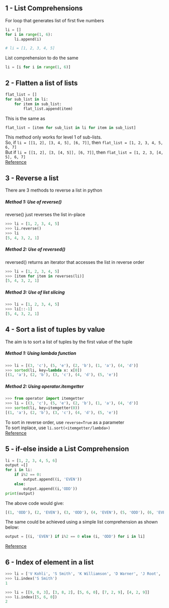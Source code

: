 ## 1 - List Comprehensions

For loop that generates list of first five numbers
```python
li = []
for i in range(1, 6):
	li.append(i)

# li = [1, 2, 3, 4, 5]
```
List comprehension to do the same
```python
li = [i for i in range(1, 6)]
```

## 2 - Flatten a list of lists

```python
flat_list = []
for sub_list in li:
	for item in sub_list:
		flat_list.append(item)
```
This is the same as
```python
flat_list = [item for sub_list in li for item in sub_list]
```
This method only works for level 1 of sub-lists.<br>
So, if ```li = [[1, 2], [3, 4, 5], [6, 7]]```, then ```flat_list = [1, 2, 3, 4, 5, 6, 7]```<br>
But if ```li = [[1, 2], [3, [4, 5]], [6, 7]]```, then ```flat_list = [1, 2, 3, [4, 5], 6, 7]```<br>
[Reference](https://stackoverflow.com/questions/952914/how-to-make-a-flat-list-out-of-list-of-lists)


## 3 - Reverse a list

There are 3 methods to reverse a list in python

##### Method 1: Use of reverse()
reverse() just reverses the list in-place
```python
>>> li = [1, 2, 3, 4, 5]
>>> li.reverse()
>>> li
[5, 4, 3, 2, 1]
```

##### Method 2: Use of reversed()
reversed() returns an iterator that accesses the list in reverse order
```python
>>> li = [1, 2, 3, 4, 5]
>>> [item for item in reverses(li)]
[5, 4, 3, 2, 1]
```

##### Method 3: Use of list slicing
```python
>>> li = [1, 2, 3, 4, 5]
>>> li[::-1]
[5, 4, 3, 2, 1]
```

## 4 - Sort a list of tuples by value

The aim is to sort a list of tuples by the first value of the tuple

##### Method 1: Using lambda function
```python
>>> li = [(3, 'c'), (5, 'e'), (2, 'b'), (1, 'a'), (4, 'd')]
>>> sorted(li, key=lambda x: x[0])
[(1, 'a'), (2, 'b'), (3, 'c'), (4, 'd'), (5, 'e')]
```

##### Method 2: Using operator.itemgetter
```python
>>> from operator import itemgetter
>>> li = [(3, 'c'), (5, 'e'), (2, 'b'), (1, 'a'), (4, 'd')]
>>> sorted(li, key=itemgetter(0))
[(1, 'a'), (2, 'b'), (3, 'c'), (4, 'd'), (5, 'e')]
```

To sort in reverse order, use ```reverse=True``` as a parameter<br>
To sort inplace, use ```li.sort(<itemgetter/lambda>)```<br>
[Reference](https://stackoverflow.com/questions/10695139/sort-a-list-of-tuples-by-2nd-item-integer-value)

## 5 - if-else inside a List Comprehension

```python
li = [1, 2, 3, 4, 5, 6]
output =[]
for i in li:
    if i%2 == 0:
        output.append((i, 'EVEN'))
    else:
        output.append((i,'ODD'))
print(output)
```
The above code would give:
```python
[(1, 'ODD'), (2, 'EVEN'), (3, 'ODD'), (4, 'EVEN'), (5, 'ODD'), (6, 'EVEN')]
```
The same could be achieved using a simple list comprehension as shown below:
```python
output = [(i, 'EVEN') if i%2 == 0 else (i, 'ODD') for i in li]
```
[Reference](https://stackoverflow.com/questions/4260280/if-else-in-a-list-comprehension)

## 6 - Index of element in a list

```python
>>> li = ['V Kohli', 'S Smith', 'K Williamson', 'D Warner', 'J Root', 'B Azam']
>>> li.index('S Smith')
1
```

```python
>>> li = [[9, 0, 3], [3, 8, 2], [5, 6, 0], [7, 2, 9], [4, 2, 9]]
>>> li.index([5, 6, 0])
2
```
